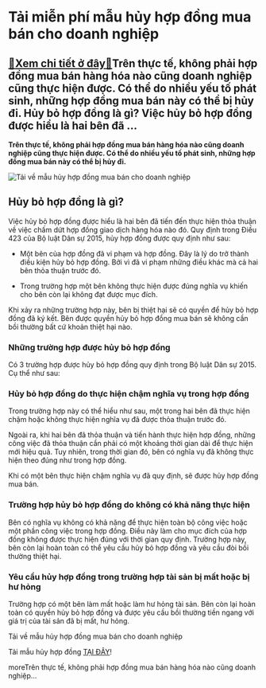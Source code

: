 Tải miễn phí mẫu hủy hợp đồng mua bán cho doanh nghiệp
======================================================

[:gift:Xem chi tiết ở đây:gift:](https://hddtvn.com/tai-mien-phi-mau-huy-hop-dong-mua-ban-cho-doanh-nghiep/)Trên thực tế, không phải hợp đồng mua bán hàng hóa nào cũng doanh nghiệp cũng thực hiện được. Có thể do nhiều yếu tố phát sinh, những hợp đồng mua bán này có thể bị hủy đi. Hủy bỏ hợp đồng là gì? Việc hủy bỏ hợp đồng được hiểu là hai bên đã …
--------------------------------------------------------------------------------------------------------------------------------------------------------------------------------------------------------------------------------------------------

**Trên thực tế, không phải hợp đồng mua bán hàng hóa nào cũng doanh nghiệp cũng thực hiện được. Có thể do nhiều yếu tố phát sinh, những hợp đồng mua bán này có thể bị hủy đi.**


![Tải về mẫu hủy hợp đồng mua bán cho doanh nghiệp](https://hddtvn.com/wp-content/uploads/2021/01/mua_ban_hang_hoa.jpg)


Hủy bỏ hợp đồng là gì?
----------------------


Việc hủy bỏ hợp đồng được hiểu là hai bên đã tiến đến thực hiện thỏa thuận về việc chấm dứt hợp đồng giao dịch hàng hóa nào đó. Quy định trong Điều 423 của Bộ luật Dân sự 2015, hủy hợp đồng được quy định như sau:




* Một bên của hợp đồng đã vi phạm và hợp đồng. Đây là lý do trở thành điều kiện hủy bỏ hợp đồng. Bởi vì đã vi phạm những điều khác mà cả hai bên thỏa thuận trước đó.

* Trong trường hợp một bên không thực hiện được đúng nghĩa vụ khiến cho bên còn lại không đạt được mục đích.



Khi xảy ra những trường hợp này, bên bị thiệt hại sẽ có quyền để hủy bỏ hợp đồng đã ký kết. Bên được quyền hủy bỏ hợp đồng mua bán sẽ không cần bồi thường bất cứ khoản thiệt hại nào.


### Những trường hợp được hủy bỏ hợp đồng


Có 3 trường hợp được hủy bỏ hợp đồng quy định trong Bộ luật Dân sự 2015. Cụ thể như sau:


### Hủy bỏ hợp đồng do thực hiện chậm nghĩa vụ trong hợp đồng


Trong trường hợp này có thể hiểu như sau, một trong hai bên đã thực hiện chậm hoặc không thực hiện nghĩa vụ đã được thỏa thuận trước đó.


Ngoài ra, khi hai bên đã thỏa thuận và tiến hành thực hiện hợp đồng, những công việc đã thỏa thuận cần phải có một khoảng thời gian dài để thực hiện mới hiệu quả. Tuy nhiên, trong thời gian đó, bên có nghĩa vụ đã không thực hiện theo đúng như trong hợp đồng.


Khi có một bên thực hiện chậm nghĩa vụ đã quy định, sẽ được hủy hợp đồng mua bán.


### Trường hợp hủy bỏ hợp đồng do không có khả năng thực hiện


Bên có nghĩa vụ không có khả năng để thực hiện toàn bộ công việc hoặc một phần công việc trong hợp đồng. Điều này làm cho mục đích của hợp đồng không được thực hiện đúng với thời gian quy định. Trường hợp này, bên còn lại hoàn toàn có thể yêu cầu hủy bỏ hợp đồng và yêu cầu đòi bồi thường thiệt hại.


### Yêu cầu hủy hợp đồng trong trường hợp tài sản bị mất hoặc bị hư hỏng


Trường hợp có một bên làm mất hoặc làm hư hỏng tài sản. Bên còn lại hoàn toàn có quyền hủy bỏ hợp đồng và được yêu cầu bồi thường tiền ngang với giá trị của tài sản đã bị mất, hư hỏng.


Tải về mẫu hủy hợp đồng mua bán cho doanh nghiệp


Tải mẫu hủy hợp đồng [TẠI ĐÂY](https://drive.google.com/file/d/1b5aX0QUTo_4oPFXam2qry_Vgcr7bcoyc/view?usp=sharing)!


moreTrên thực tế, không phải hợp đồng mua bán hàng hóa nào cũng doanh nghiệp…

